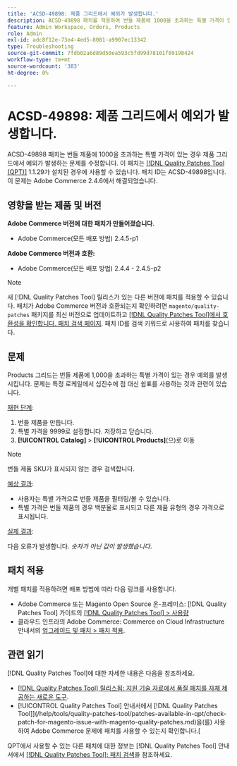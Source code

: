 ```yaml
---
title: 'ACSD-49898: 제품 그리드에서 예외가 발생합니다.'
description: ACSD-49898 패치를 적용하여 번들 제품에 1000을 초과하는 특별 가격이 있는 경우 제품 그리드에서 예외가 발생하는 Adobe Commerce 문제를 수정합니다.
feature: Admin Workspace, Orders, Products
role: Admin
exl-id: adc8f12e-73e4-4ed5-8081-a9907ec13342
type: Troubleshooting
source-git-commit: 7fdb02a6d89d50ea593c5fd99d78101f89198424
workflow-type: tm+mt
source-wordcount: '383'
ht-degree: 0%

---
```


# ACSD-49898: 제품 그리드에서 예외가 발생합니다.

ACSD-49898 패치는 번들 제품에 1000을 초과하는 특별 가격이 있는 경우 제품 그리드에서 예외가 발생하는 문제를 수정합니다. 이 패치는 [[!DNL Quality Patches Tool (QPT)]](https://experienceleague.adobe.com/en/docs/commerce-operations/tools/quality-patches-tool/quality-patches-tool-to-self-serve-quality-patches) 1.1.29가 설치된 경우에 사용할 수 있습니다. 패치 ID는 ACSD-49898입니다. 이 문제는 Adobe Commerce 2.4.6에서 해결되었습니다.

## 영향을 받는 제품 및 버전

**Adobe Commerce 버전에 대한 패치가 만들어졌습니다.**

* Adobe Commerce(모든 배포 방법) 2.4.5-p1

**Adobe Commerce 버전과 호환:**

* Adobe Commerce(모든 배포 방법) 2.4.4 - 2.4.5-p2

>[!NOTE]
>
>새 [!DNL Quality Patches Tool] 릴리스가 있는 다른 버전에 패치를 적용할 수 있습니다. 패치가 Adobe Commerce 버전과 호환되는지 확인하려면 `magento/quality-patches` 패키지를 최신 버전으로 업데이트하고 [[!DNL Quality Patches Tool]에서 호환성을 확인합니다. 패치 검색 페이지](https://experienceleague.adobe.com/tools/commerce-quality-patches/index.html). 패치 ID를 검색 키워드로 사용하여 패치를 찾습니다.

## 문제

Products 그리드는 번들 제품에 1,000을 초과하는 특별 가격이 있는 경우 예외를 발생시킵니다. 문제는 특정 로케일에서 십진수에 점 대신 쉼표를 사용하는 것과 관련이 있습니다.

<u>재현 단계</u>:

1. 번들 제품을 만듭니다.
1. 특별 가격을 9999로 설정합니다. 저장하고 닫습니다.
1. **[!UICONTROL Catalog]** > **[!UICONTROL Products]**(으)로 이동

>[!NOTE]
>
>번들 제품 SKU가 표시되지 않는 경우 검색합니다.

<u>예상 결과</u>:

* 사용자는 특별 가격으로 번들 제품을 필터링/볼 수 있습니다.
* 특별 가격은 번들 제품의 경우 백분율로 표시되고 다른 제품 유형의 경우 가격으로 표시됩니다.

<u>실제 결과</u>:

다음 오류가 발생합니다. *숫자가 아닌 값이 발생했습니다*.

## 패치 적용

개별 패치를 적용하려면 배포 방법에 따라 다음 링크를 사용합니다.

* Adobe Commerce 또는 Magento Open Source 온-프레미스: [!DNL Quality Patches Tool] 가이드의 [[!DNL Quality Patches Tool] > 사용량](/help/tools/quality-patches-tool/usage.md)
* 클라우드 인프라의 Adobe Commerce: Commerce on Cloud Infrastructure 안내서의 [업그레이드 및 패치 > 패치 적용](https://experienceleague.adobe.com/docs/commerce-cloud-service/user-guide/develop/upgrade/apply-patches.html).

## 관련 읽기

[!DNL Quality Patches Tool]에 대한 자세한 내용은 다음을 참조하세요.

* [[!DNL Quality Patches Tool] 릴리스됨: 지원 기술 자료에서 품질 패치를 자체 제공하는 새로운 도구](https://experienceleague.adobe.com/en/docs/commerce-operations/tools/quality-patches-tool/quality-patches-tool-to-self-serve-quality-patches).
* [!UICONTROL Quality Patches Tool] 안내서에서  [!DNL Quality Patches Tool]](/help/tools/quality-patches-tool/patches-available-in-qpt/check-patch-for-magento-issue-with-magento-quality-patches.md)을(를) 사용하여 Adobe Commerce 문제에 패치를 사용할 수 있는지 확인합니다.[


QPT에서 사용할 수 있는 다른 패치에 대한 정보는 [!DNL Quality Patches Tool] 안내서에서 [[!DNL Quality Patches Tool]: 패치 검색](https://experienceleague.adobe.com/tools/commerce-quality-patches/index.html)을 참조하세요.
